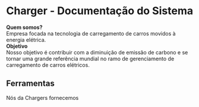 # Charger - Documentação do Sistema
**Quem somos?**\
Empresa focada na tecnologia de carregamento de carros movidos à energia elétrica.\
**Objetivo**\
Nosso objetivo é contribuir com a diminuição de emissão de carbono e se tornar uma grande referência mundial no ramo de gerenciamento de carregamento de carros elétricos. 
## Ferramentas
Nós da Chargers fornecemos 
